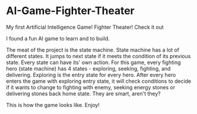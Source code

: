 # AI-Game-Fighter-Theater
My first Artificial Intelligence Game! Fighter Theater! Check it out


I found a fun AI game to learn and to build. 

The meat of the project is the state machine. State machine has a lot of different states. It jumps to next state if it meets the condition of its previous state. Every state can have its' own action. For this game, every fighting hero (state machine) has 4 states - exploring, seeking, fighting, and delivering.  Exploring is the entry state for every hero. After every hero enters the game with exploring entry state, it will check conditions to decide if it wants to change to fighting with enemy, seeking energy stones or delivering stones back home state. They are smart, aren't they?

This is how the game looks like. Enjoy!